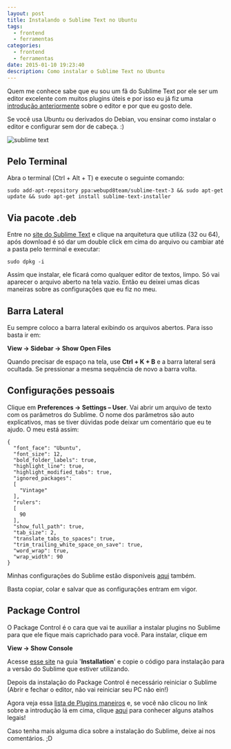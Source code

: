 ```yaml
---
layout: post
title: Instalando o Sublime Text no Ubuntu
tags:
  - frontend
  - ferramentas
categories:
  - frontend
  - ferramentas
date: 2015-01-10 19:23:40
description: Como instalar o Sublime Text no Ubuntu
---
```


Quem me conhece sabe que eu sou um fã do Sublime Text por ele ser um editor excelente com muitos plugins úteis e por isso eu já fiz uma [introdução anteriormente](/posts/usando-o-sublime-text/ "Usando o Sublime Text") sobre o editor e por que eu gosto dele.

Se você usa Ubuntu ou derivados do Debian, vou ensinar como instalar o editor e configurar sem dor de cabeça. :)<!--more-->

![sublime text]({{site.post_images}}sublime.png)

## Pelo Terminal

Abra o terminal (Ctrl + Alt + T) e execute o seguinte comando:

```shell
sudo add-apt-repository ppa:webupd8team/sublime-text-3 && sudo apt-get update && sudo apt-get install sublime-text-installer
```

## Via pacote .deb

Entre no [site do Sublime Text](https://www.sublimetext.com/ "Sublime Text") e clique na arquitetura que utiliza (32 ou 64), após download é só dar um double click em cima do arquivo ou cambiar até a pasta pelo terminal e executar:

```shell
sudo dpkg -i
```

Assim que instalar, ele ficará como qualquer editor de textos, limpo. Só vai aparecer o arquivo aberto na tela vazio. Então eu deixei umas dicas maneiras sobre as configurações que eu fiz no meu.

## Barra Lateral

Eu sempre coloco a barra lateral exibindo os arquivos abertos. Para isso basta ir em:

**View → Sidebar → Show Open Files**

Quando precisar de espaço na tela, use **Ctrl + K + B** e a barra lateral será ocultada. Se pressionar a mesma sequência de novo a barra volta.

## Configurações pessoais

Clique em **Preferences → Settings – User**. Vai abrir um arquivo de texto com os parâmetros do Sublime. O nome dos parâmetros são auto explicativos, mas se tiver dúvidas pode deixar um comentário que eu te ajudo. O meu está assim:

```shell
{
  "font_face": "Ubuntu",
  "font_size": 12,
  "bold_folder_labels": true,
  "highlight_line": true,
  "highlight_modified_tabs": true,
  "ignored_packages":
  [
    "Vintage"
  ],
  "rulers":
  [
    90
  ],
  "show_full_path": true,
  "tab_size": 2,
  "translate_tabs_to_spaces": true,
  "trim_trailing_white_space_on_save": true,
  "word_wrap": true,
  "wrap_width": 90
}
```

Minhas configurações do Sublime estão disponíveis [aqui](https://github.com/woliveiras/configs/tree/master/sublimetext) também.

Basta copiar, colar e salvar que as configurações entram em vigor.

## Package Control

O Package Control é o cara que vai te auxiliar a instalar plugins no Sublime para que ele fique mais caprichado para você. Para instalar, clique em

**View → Show Console**

Acesse [esse site](https://packagecontrol.io/ "Package Control") na guia '**Installation**' e copie o código para instalação para a versão do Sublime que estiver utilizando.

Depois da instalação do Package Control é necessário reiniciar o Sublime (Abrir e fechar o editor, não vai reiniciar seu PC não ein!)

Agora veja essa [lista de Plugins maneiros](/posts/plugins-sublime-text-para-desenvolvimento-web/ "Plugins maneiros para o Sublime") e, se você não clicou no link sobre a introdução lá em cima, clique [aqui](/posts/usando-o-sublime-text/ "Usando o Sublimetext") para conhecer alguns atalhos legais!

Caso tenha mais alguma dica sobre a instalação do Sublime, deixe ai nos comentários. ;D

